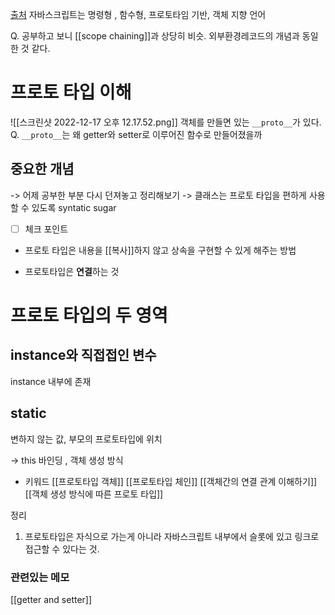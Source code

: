 [출처](https://developer.mozilla.org/ko/docs/Web/JavaScript/Reference/Global_Objects/Object/proto)
자바스크립트는 명령형 , 함수형, 프로토타임 기반, 객체 지향 언어


Q. 공부하고 보니 [[scope chaining]]과 상당히 비슷. 외부환경레코드의 개념과 동일한 것 같다. 

# 프로토 타입 이해
![[스크린샷 2022-12-17 오후 12.17.52.png]]
객체를 만들면 있는 `__proto__`가 있다. 
Q. `__proto__`는 왜 getter와 setter로 이루어진 함수로 만들어졌을까 


## 중요한 개념 
-> 어제 공부한 부분 다시 던져놓고 정리해보기 
-> 클래스는 프로토 타입을 편하게 사용할 수 있도록 syntatic sugar
-  [ ] 체크 포인트 


- 프로토 타입은 내용을 [[복사]]하지 않고 상속을 구현할 수 있게 해주는 방법 

- 프로토타입은 **연결**하는 것


# 프로토 타입의 두 영역  
## instance와 직접접인 변수
instance 내부에 존재

## static 
변하지 않는 값, 부모의 프로토타입에 위치 

-> this 바인딩 , 객체 생성 방식 


- 키워드 
[[프로토타입 객체]]
[[프로토타입 체인]]
[[객체간의 연결 관계 이해하기]]
[[객체 생성 방식에 따른 프로토 타입]]

정리 
1. 프로토타입은 자식으로 가는게 아니라 자바스크립트 내부에서 슬롯에 있고 링크로 접근할 수 있다는 것. 


### 관련있는 메모 
[[getter and setter]]